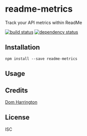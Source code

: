 # readme-metrics

Track your API metrics within ReadMe

[![build status](https://secure.travis-ci.org/domharrington/readme-metrics.svg)](http://travis-ci.org/domharrington/readme-metrics)
[![dependency status](https://david-dm.org/domharrington/readme-metrics.svg)](https://david-dm.org/domharrington/readme-metrics)

## Installation

```
npm install --save readme-metrics
```

## Usage

## Credits
[Dom Harrington](https://github.com/domharrington/)

## License

ISC
